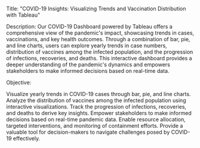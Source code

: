 Title: "COVID-19 Insights: Visualizing Trends and Vaccination Distribution with Tableau"

Description:
Our COVID-19 Dashboard powered by Tableau offers a comprehensive view of the pandemic's impact, showcasing trends in cases, vaccinations, and key health outcomes. Through a combination of bar, pie, and line charts, users can explore yearly trends in case numbers, distribution of vaccines among the infected population, and the progression of infections, recoveries, and deaths. This interactive dashboard provides a deeper understanding of the pandemic's dynamics and empowers stakeholders to make informed decisions based on real-time data.

Objective:

Visualize yearly trends in COVID-19 cases through bar, pie, and line charts.
Analyze the distribution of vaccines among the infected population using interactive visualizations.
Track the progression of infections, recoveries, and deaths to derive key insights.
Empower stakeholders to make informed decisions based on real-time pandemic data.
Enable resource allocation, targeted interventions, and monitoring of containment efforts.
Provide a valuable tool for decision-makers to navigate challenges posed by COVID-19 effectively.
